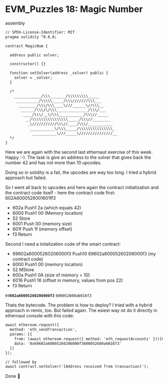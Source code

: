 # EVM_Puzzles 18: Magic Number

assembly

```apache
// SPDX-License-Identifier: MIT
pragma solidity ^0.8.0;

contract MagicNum {

  address public solver;

  constructor() {}

  function setSolver(address _solver) public {
    solver = _solver;
  }

  /*
    ____________/\\\_______/\\\\\\\\\_____
     __________/\\\\\_____/\\\///////\\\___
      ________/\\\/\\\____\///______\//\\\__
       ______/\\\/\/\\\______________/\\\/___
        ____/\\\/__\/\\\___________/\\\//_____
         __/\\\\\\\\\\\\\\\\_____/\\\//________
          _\///////////\\\//____/\\\/___________
           ___________\/\\\_____/\\\\\\\\\\\\\\\_
            ___________\///_____\///////////////__
  */
}
```

Here we are again with the second last ethernaut exercise of this week. Happy :-). The task is give an address to the solver that gives back the number 42 and has not more than 10 upcodes.

Doing so in solidity is a fail, the upcodes are way too long. I tried a hybrid approach but failed.

So I went all back to upcodes and here again the contract initialization and the contract code itself - here the contract code first: 602A6000526001601ff3

- 602a Push1 2a (which equals 42)
- 6000 Push1 00 (Memory location)
- 52 Store
- 6001 Push 00 (memory size)
- 601f Push 1f (memory offset)
- f3 Return

Second I need a initalization code of the smart contract:

- 69602a60005260206000f3 Push10 69602a60005260206000f3 (my contract code)
- 6000 Push1 00 (memory location)
- 52 MStore
- 600a Push1 0A (size of memory = 10)
- 6016 Push1 16 (offset in memory, values from pos 22)
- f3 Return

`69`**`602a60005260206000f3`** `600052600a6016f3`

Thats the bytecode. The problem is how to deploy? I tried with a hybrid approach in remix, too. But failed again. The esiest way ist do it directly in ethernaut console with this code:

```apache
await ethereum.request({
  method: 'eth_sendTransaction',
  params: [{
    from: (await ethereum.request({ method: 'eth_requestAccounts' }))[0],
    data: '0x69602a60005260206000f3600052600a6016f3'
  }]
});

// followed by
await contract.setSolver('[Address received from transaction]');
```

Done 🎉️
